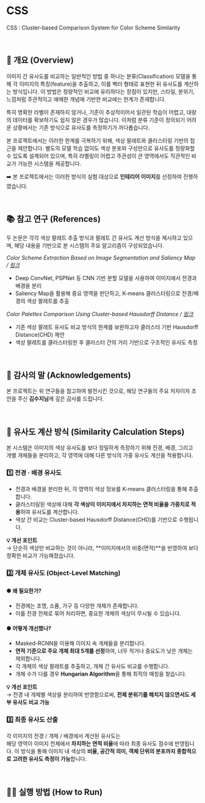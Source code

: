 # CSS
CSS : Cluster-based Comparison System for Color Scheme Similarity

<br>

## 📄 개요 (Overview)

이미지 간 유사도를 비교하는 일반적인 방법 중 하나는 분류(Classification) 모델을 통해 각 이미지의 특징(feature)을 추출하고, 이를 벡터 형태로 표현한 뒤 유사도를 계산하는 방식입니다. 이 방법은 정량적인 비교에 유리하다는 장점이 있지만, 스타일, 분위기, 느낌처럼 주관적이고 애매한 개념에 기반한 비교에는 한계가 존재합니다.

특히 명확한 라벨이 존재하지 않거나, 기준이 추상적이어서 일관된 학습이 어렵고, 대량의 데이터를 확보하기도 쉽지 않은 경우가 많습니다. 이처럼 분류 기준이 정의되기 어려운 상황에서는 기존 방식으로 유사도를 측정하기가 까다롭습니다.

본 프로젝트에서는 이러한 한계를 극복하기 위해, 색상 팔레트와 클러스터링 기반의 접근을 제안합니다. 별도의 모델 학습 없이도 색상 분포와 구성만으로 유사도를 정량화할 수 있도록 설계되어 있으며, 특히 라벨링이 어렵고 주관성이 큰 영역에서도 직관적인 비교가 가능한 시스템을 제공합니다.

➡️ 본 프로젝트에서는 이러한 방식의 실험 대상으로 **인테리어 이미지**를 선정하여 진행하였습니다.

<br>

## 📚 참고 연구 (References)

두 논문은 각각 색상 팔레트 추출 방식과 팔레트 간 유사도 계산 방식을 제시하고 있으며, 해당 내용을 기반으로 본 시스템의 주요 알고리즘이 구성되었습니다.

*Color Scheme Extraction Based on Image Segmentation and Saliency Map / [링크](#)*  
- Deep ConvNet, PSPNet 등 CNN 기반 분할 모델을 사용하여 이미지에서 전경과 배경을 분리
- Saliency Map을 활용해 중요 영역을 판단하고, K-means 클러스터링으로 전경/배경의 색상 팔레트를 추출
  
*Color Palettes Comparison Using Cluster-based Hausdorff Distance / [링크](#)*
- 기존 색상 팔레트 유사도 비교 방식의 한계를 보완하고자 클러스터 기반 Hausdorff Distance(CHD) 제안
- 색상 팔레트를 클러스터링한 후 클러스터 간의 거리 기반으로 구조적인 유사도 측정

<br>

## 🙏 감사의 말 (Acknowledgements)

본 프로젝트는 위 연구들을 참고하여 발전시킨 것으로, 해당 연구들의 주요 저자이자 조언을 주신 **김수지님**께 깊은 감사를 드립니다.

<br>

## 📐 유사도 계산 방식 (Similarity Calculation Steps)

본 시스템은 이미지의 색상 유사도를 보다 정밀하게 측정하기 위해 전경, 배경, 그리고 개별 개체들을 분리하고, 각 영역에 대해 다른 방식의 가중 유사도 계산을 적용합니다.

### 1️⃣ 전경 · 배경 유사도

- 전경과 배경을 분리한 뒤, 각 영역의 색상 정보를 K-means 클러스터링을 통해 추출합니다.
- 클러스터링된 색상에 대해 **각 색상이 이미지에서 차지하는 면적 비율을 가중치로 적용**하여 유사도를 계산합니다.
- 색상 간 비교는 Cluster-based Hausdorff Distance(CHD)를 기반으로 수행됩니다.

**💡 개선 포인트**  
→ 단순히 색상만 비교하는 것이 아니라, **이미지에서의 비중(면적)**을 반영하여 보다 정확한 비교가 가능해졌습니다.

### 2️⃣ 개체 유사도 (Object-Level Matching)

#### ● 왜 필요한가?
- 전경에는 조명, 소품, 가구 등 다양한 개체가 존재합니다.
- 이를 전경 전체로 묶어 처리하면, 중요한 개체의 색상이 무시될 수 있습니다.

#### ● 어떻게 개선했나?
- Masked-RCNN을 이용해 이미지 속 개체들을 분리합니다.
- **면적 기준으로 주요 개체 최대 5개를 선정**하여, 너무 작거나 중요도가 낮은 개체는 제외합니다.
- 각 개체의 색상 팔레트를 추출하고, 개체 간 유사도 비교를 수행합니다.
- 개체 수가 다를 경우 **Hungarian Algorithm**을 통해 최적의 매칭을 찾습니다.

**💡 개선 포인트**  
→ 전경 내 개체별 색상을 분리하여 반영함으로써, **전체 분위기를 해치지 않으면서도 세부 유사도 비교 가능**

### 3️⃣ 최종 유사도 산출  
각 이미지의 전경 / 개체 / 배경에서 계산된 유사도는  
해당 영역이 이미지 전체에서 **차지하는 면적 비율**에 따라 최종 유사도 점수에 반영됩니다.
이 방식을 통해 이미지 내 색상의 **비율, 공간적 의미, 객체 단위의 분포까지 종합적으로 고려한 유사도 측정이 가능**합니다.

<br>

## 🧑‍💻 실행 방법 (How to Run)
